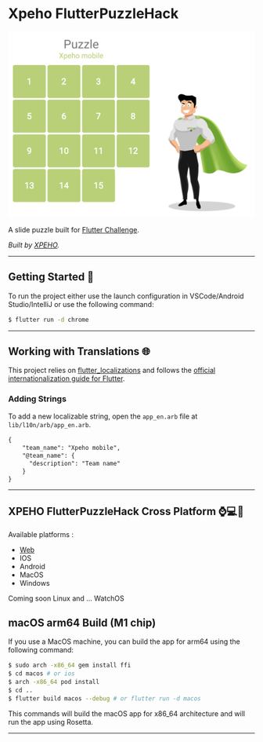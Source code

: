 # Xpeho FlutterPuzzleHack

![Photo Booth Header][logo]

A slide puzzle built for [Flutter Challenge](https://flutterhack.devpost.com/).

*Built by [XPEHO][xpeho_link].*


---

## Getting Started 🚀

To run the project either use the launch configuration in VSCode/Android Studio/IntelliJ or use the following command:

```sh
$ flutter run -d chrome
```

---


## Working with Translations 🌐

This project relies on [flutter_localizations][flutter_localizations_link] and follows the [official internationalization guide for Flutter][internationalization_link].

### Adding Strings

To add a new localizable string, open the `app_en.arb` file at `lib/l10n/arb/app_en.arb`.

```arb
{
    "team_name": "Xpeho mobile",
    "@team_name": {
      "description": "Team name"
    }
}
```

---

## XPEHO FlutterPuzzleHack Cross Platform ⌚️💻📱

Available platforms : 

- [Web][pwa_link]
- IOS 
- Android
- MacOS
- Windows 

Coming soon Linux and ... WatchOS


## macOS arm64 Build (M1 chip)

If you use a MacOS machine, you can build the app for arm64 using the following command:

```bash
$ sudo arch -x86_64 gem install ffi
$ cd macos # or ios
$ arch -x86_64 pod install
$ cd ..
$ flutter build macos --debug # or flutter run -d macos
```

This commands will build the macOS app for x86_64 architecture and will run the app using Rosetta.


---


[logo]: assets/images/header_readme.png
[xpeho_link]: https://xpeho.fr/
[flutter_localizations_link]: https://api.flutter.dev/flutter/flutter_localizations/flutter_localizations-library.html
[internationalization_link]: https://flutter.dev/docs/development/accessibility-and-localization/internationalization
[pwa_link]: https://xpeho-flutter-puzzle-hack.web.app/
